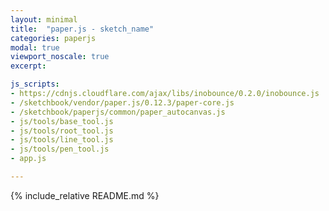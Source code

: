 ```yaml
---
layout: minimal
title:  "paper.js - sketch_name"
categories: paperjs
modal: true
viewport_noscale: true
excerpt: 

js_scripts:
- https://cdnjs.cloudflare.com/ajax/libs/inobounce/0.2.0/inobounce.js
- /sketchbook/vendor/paper.js/0.12.3/paper-core.js
- /sketchbook/paperjs/common/paper_autocanvas.js
- js/tools/base_tool.js
- js/tools/root_tool.js
- js/tools/line_tool.js
- js/tools/pen_tool.js
- app.js

---
```


{% include_relative README.md %}

